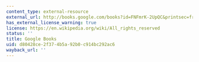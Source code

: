 ```yaml
---
content_type: external-resource
external_url: http://books.google.com/books?id=FNFmrK-2UpQC&printsec=frontcover
has_external_license_warning: true
license: https://en.wikipedia.org/wiki/All_rights_reserved
status: ''
title: Google Books
uid: d80428ce-2f37-4b5a-92b0-c914bc292ac6
wayback_url: ''
---
```

